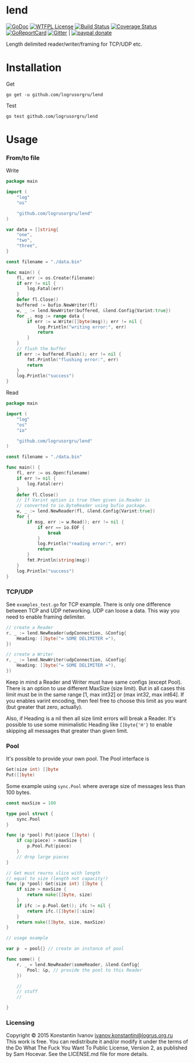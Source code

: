 lend
====

[![GoDoc](https://godoc.org/github.com/logrusorgru/lend?status.svg)](https://godoc.org/github.com/logrusorgru/lend)
[![WTFPL License](https://img.shields.io/badge/license-wtfpl-blue.svg)](http://www.wtfpl.net/about/)
[![Build Status](https://travis-ci.org/logrusorgru/lend.svg)](https://travis-ci.org/logrusorgru/lend)
[![Coverage Status](https://coveralls.io/repos/logrusorgru/lend/badge.svg?branch=master)](https://coveralls.io/r/logrusorgru/lend?branch=master)
[![GoReportCard](http://goreportcard.com/badge/logrusorgru/lend)](http://goreportcard.com/report/logrusorgru/lend)
[![Gitter](https://badges.gitter.im/logrusorgru/lend.svg)](https://gitter.im/logrusorgru/lend?utm_source=badge&utm_medium=badge&utm_campaign=pr-badge) | 
[![paypal donate](https://img.shields.io/badge/paypal%20%24-donate-orange.svg)](https://www.paypal.com/cgi-bin/webscr?cmd=_s-xclick&hosted_button_id=AVFWLEREA97PU)

Length delimited reader/writer/framing for TCP/UDP etc.

# Installation

Get
```
go get -u github.com/logrusorgru/lend
```
Test
```
go test github.com/logrusorgru/lend
```

# Usage

### From/to file

Write

```go
package main

import (
	"log"
	"os"

	"github.com/logrusorgru/lend"
)

var data = []string{
	"one",
	"two",
	"three",
}

const filename = "./data.bin"

func main() {
	fl, err := os.Create(filename)
	if err != nil {
		log.Fatal(err)
	}
	defer fl.Close()
	buffered := bufio.NewWriter(fl)
	w, _ := lend.NewWriter(buffered, &lend.Config{Varint:true})
	for _, msg := range data {
		if err := w.Write([]byte(msg)); err != nil {
			log.Println("writing error:", err)
			return
		}
	}
	// flush the buffer
	if err := buffered.Flush(); err != nil {
		fmt.Println("flushing error:", err)
		return
	}
	log.Println("success")
}

```

Read

```go
package main

import (
	"log"
	"os"
	"io"

	"github.com/logrusorgru/lend"
)

const filename = "./data.bin"

func main() {
	fl, err := os.Open(filename)
	if err != nil {
		log.Fatal(err)
	}
	defer fl.Close()
	// If Varint option is true then given io.Reader is
	// converted to io.ByteReader using bufio package.
	w, _ := lend.NewReader(fl, &lend.Config{Varint:true})
	for {
		if msg, err := w.Read(); err != nil {
			if err == io.EOF {
				break
			}
			log.Println("reading error:", err)
			return
		}
		fmt.Println(string(msg))
	}
	log.Println("success")
}

```

### TCP/UDP

See `examples_test.go` for TCP example. There is only one difference
between TCP and UDP networking. UDP can loose a data. This way you need
to enable framing delimiter.

```go
// create a Reader
r, _ := lend.NewReader(udpConnection, &Config{
	Heading: []byte("= SOME DELIMITER ="),
})
```

```go
// create a Writer
r, _ := lend.NewWriter(udpConnection, &Config{
	Heading: []byte("= SOME DELIMITER ="),
})
```

Keep in mind a Reader and Writer must have same configs (except Pool).
There is an option to use different MaxSize (size limit). But in all
cases this limit must be in the same range [1, max int32] or
(max int32, max int64]. If you enables varint encoding, then feel free
to choose this limit as you want (but greater that zero, actually).

Also, if Heading is a nil then all size limit errors will break a
Reader. It's possible to use some minimalistic Heading like
`[]byte{'H'}` to enable skipping all messages that  greater than
given limit.

### Pool

It's possible to provide your own pool. The Pool interface is

```go
Get(size int) []byte
Put([]byte)
```

Some example using `sync.Pool` where average size of messages
less than 100 bytes.

```go
const maxSize = 100

type pool struct {
	sync.Pool
}

func (p *pool) Put(piece []byte) {
	if cap(piece) > maxSize {
		p.Pool.Put(piece)
	}
	// drop large pieces
}

// Get must reurns slice with length
// equal to size (length not capacity!)
func (p *pool) Get(size int) []byte {
	if size > maxSize {
		return make([]byte, size)
	}
	if ifc := p.Pool.Get(); ifc != nil {
		return ifc.([]byte)[:size]
	}
	return make([]byte, size, maxSize)
}

// usage example

var p  = pool{} // create an instance of pool

func some() {
	r, _ = lend.NewReader(someReader, &lend.Config{
		Pool: &p, // provide the pool to this Reader
	})

	//
	// stuff
	//

}

```


### Licensing

Copyright &copy; 2015 Konstantin Ivanov <ivanov.konstantin@logrus.org.ru>  
This work is free. You can redistribute it and/or modify it under the
terms of the Do What The Fuck You Want To Public License, Version 2,
as published by Sam Hocevar. See the LICENSE.md file for more details.


